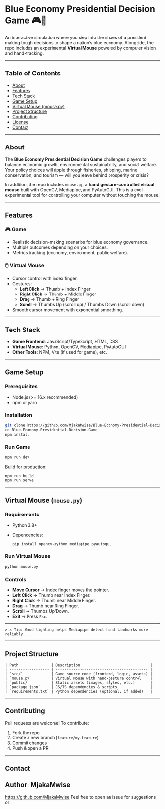 
# Blue Economy Presidential Decision Game 🎮🌊

An interactive simulation where you step into the shoes of a president making tough decisions to shape a nation’s blue economy. Alongside, the repo includes an experimental **Virtual Mouse** powered by computer vision and hand-tracking.

---

## Table of Contents

- [About](#about)  
- [Features](#features)  
- [Tech Stack](#tech-stack)  
- [Game Setup](#game-setup)  
- [Virtual Mouse (mouse.py)](#virtual-mouse-mousepy) 
- [Project Structure](#project-structure)  
- [Contributing](#contributing)  
- [License](#license)  
- [Contact](#contact)  

---

## About

The **Blue Economy Presidential Decision Game** challenges players to balance economic growth, environmental sustainability, and social welfare. Your policy choices will ripple through fisheries, shipping, marine conservation, and tourism — will you leave behind prosperity or crisis?

In addition, the repo includes `mouse.py`, a **hand gesture-controlled virtual mouse** built with OpenCV, Mediapipe, and PyAutoGUI. This is a cool experimental tool for controlling your computer without touching the mouse.

---

## Features

### 🎮 Game
- Realistic decision-making scenarios for blue economy governance.  
- Multiple outcomes depending on your choices.  
- Metrics tracking (economy, environment, public welfare).  

### 🖱️ Virtual Mouse
- Cursor control with index finger.  
- Gestures:  
  - **Left Click** → Thumb + Index Finger  
  - **Right Click** → Thumb + Middle Finger  
  - **Drag** → Thumb + Ring Finger  
  - **Scroll** → Thumbs Up (scroll up) / Thumbs Down (scroll down)  
- Smooth cursor movement with exponential smoothing.  

---

## Tech Stack

- **Game Frontend**: JavaScript/TypeScript, HTML, CSS  
- **Virtual Mouse**: Python, OpenCV, Mediapipe, PyAutoGUI  
- **Other Tools**: NPM, Vite (if used for game), etc.  

---

## Game Setup

### Prerequisites
- Node.js (>= 16.x recommended)  
- npm or yarn  

### Installation
```bash
git clone https://github.com/MjakaMwise/Blue-Economy-Presidential-Decision-Game.git
cd Blue-Economy-Presidential-Decision-Game
npm install
````

### Run Game

```bash
npm run dev
```

Build for production:

```bash
npm run build
npm run serve
```

---

## Virtual Mouse (`mouse.py`)

### Requirements

* Python 3.8+
* Dependencies:

  ```bash
  pip install opencv-python mediapipe pyautogui
  ```

### Run Virtual Mouse

```bash
python mouse.py
```

### Controls

* **Move Cursor** → Index finger moves the pointer.
* **Left Click** → Thumb near Index Finger.
* **Right Click** → Thumb near Middle Finger.
* **Drag** → Thumb near Ring Finger.
* **Scroll** → Thumbs Up/Down.
* **Exit** → Press `Esc`.
---
```
> ⚠️ Tip: Good lighting helps Mediapipe detect hand landmarks more reliably.
```
---

## Project Structure
```
| Path               | Description                                |
| ------------------ | ------------------------------------------ |
| `src/`             | Game source code (frontend, logic, assets) |
| `mouse.py`         | Virtual Mouse with hand-gesture control    |
| `public/`          | Static assets (images, styles, etc.)       |
| `package.json`     | JS/TS dependencies & scripts               |
| `requirements.txt` | Python dependencies (optional, if added)   |
````
---

## Contributing

Pull requests are welcome! To contribute:

1. Fork the repo
2. Create a new branch (`feature/my-feature`)
3. Commit changes
4. Push & open a PR

---



## Contact

## Author: MjakaMwise
https://github.com/MjakaMwise
Feel free to open an issue for suggestions or 


